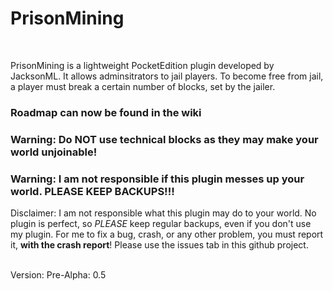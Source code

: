 <h1>PrisonMining</h1><br>
<p>PrisonMining is a lightweight PocketEdition plugin developed by JacksonML. It allows adminsitrators to jail players. To become free from jail, a player must break a certain number of blocks, set by the jailer.</p>
<h3>Roadmap can now be found in the wiki</h3>
<h3>Warning: Do NOT use technical blocks as they may make your world unjoinable!</h3>
<h3>Warning: I am not responsible if this plugin messes up your world. PLEASE KEEP BACKUPS!!!</h3>
<p>Disclaimer: I am not responsible what this plugin may do to your world. No plugin is perfect, so <i>PLEASE</i> keep regular backups, even if you don't use my plugin. For me to fix a bug, crash, or any other problem, you must report it, <b>with the crash report</b>! Please use the issues tab in this github project.</p>
<br>
Version: Pre-Alpha: 0.5